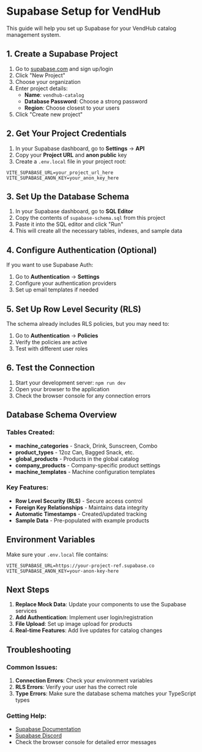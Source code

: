 # Supabase Setup for VendHub

This guide will help you set up Supabase for your VendHub catalog management system.

## 1. Create a Supabase Project

1. Go to [supabase.com](https://supabase.com) and sign up/login
2. Click "New Project"
3. Choose your organization
4. Enter project details:
   - **Name**: `vendhub-catalog`
   - **Database Password**: Choose a strong password
   - **Region**: Choose closest to your users
5. Click "Create new project"

## 2. Get Your Project Credentials

1. In your Supabase dashboard, go to **Settings** → **API**
2. Copy your **Project URL** and **anon public** key
3. Create a `.env.local` file in your project root:

```env
VITE_SUPABASE_URL=your_project_url_here
VITE_SUPABASE_ANON_KEY=your_anon_key_here
```

## 3. Set Up the Database Schema

1. In your Supabase dashboard, go to **SQL Editor**
2. Copy the contents of `supabase-schema.sql` from this project
3. Paste it into the SQL editor and click "Run"
4. This will create all the necessary tables, indexes, and sample data

## 4. Configure Authentication (Optional)

If you want to use Supabase Auth:

1. Go to **Authentication** → **Settings**
2. Configure your authentication providers
3. Set up email templates if needed

## 5. Set Up Row Level Security (RLS)

The schema already includes RLS policies, but you may need to:

1. Go to **Authentication** → **Policies**
2. Verify the policies are active
3. Test with different user roles

## 6. Test the Connection

1. Start your development server: `npm run dev`
2. Open your browser to the application
3. Check the browser console for any connection errors

## Database Schema Overview

### Tables Created:

- **machine_categories** - Snack, Drink, Sunscreen, Combo
- **product_types** - 12oz Can, Bagged Snack, etc.
- **global_products** - Products in the global catalog
- **company_products** - Company-specific product settings
- **machine_templates** - Machine configuration templates

### Key Features:

- **Row Level Security (RLS)** - Secure access control
- **Foreign Key Relationships** - Maintains data integrity
- **Automatic Timestamps** - Created/updated tracking
- **Sample Data** - Pre-populated with example products

## Environment Variables

Make sure your `.env.local` file contains:

```env
VITE_SUPABASE_URL=https://your-project-ref.supabase.co
VITE_SUPABASE_ANON_KEY=your-anon-key-here
```

## Next Steps

1. **Replace Mock Data**: Update your components to use the Supabase services
2. **Add Authentication**: Implement user login/registration
3. **File Upload**: Set up image upload for products
4. **Real-time Features**: Add live updates for catalog changes

## Troubleshooting

### Common Issues:

1. **Connection Errors**: Check your environment variables
2. **RLS Errors**: Verify your user has the correct role
3. **Type Errors**: Make sure the database schema matches your TypeScript types

### Getting Help:

- [Supabase Documentation](https://supabase.com/docs)
- [Supabase Discord](https://discord.supabase.com)
- Check the browser console for detailed error messages 